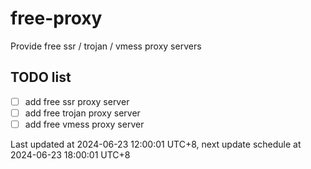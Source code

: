 
# free-proxy
Provide free ssr / trojan / vmess proxy servers


## TODO list
- [ ] add free ssr proxy server
- [ ] add free trojan proxy server
- [ ] add free vmess proxy server

Last updated at 2024-06-23 12:00:01 UTC+8, next update schedule at 2024-06-23 18:00:01 UTC+8

